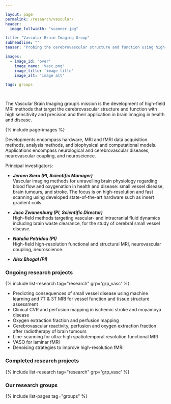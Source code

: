 ```yaml
---

layout: page
permalink: /research/vascular/
header:
  image_fullwidth: "scanner.jpg"

title: "Vascular Brain Imaging Group"
subheadline: ""
teaser: "Probing the cerebrovascular structure and function using high-field MRI methods"

images:
  - image_id: 'over'
    image_name: 'Vasc.png'
    image_title: 'image title'
    image_alt: 'image alt'  

tags: groups

---
```


The Vascular Brain Imaging group’s mission is the development of high-field MRI methods that target the cerebrovascular structure and function with high sensitivity and precision and their application in brain imaging in health and disease.

{% include page-images %}

Developments encompass hardware, MRI and fMRI data acquisition methods, analysis methods, and biophysical and computational models.
Applications encompass neurological and cerebrovascular diseases, neurovascular coupling, and neuroscience.

Principal investigators:

- ***Jeroen Siero (PI, Scientific Manager)***  
Vascular imaging methods for unravelling brain physiology regarding blood flow and oxygenation in health and disease: small vessel disease, brain tumours, and stroke.
The focus is on high-resolution and fast scanning using developed state-of-the-art hardware such as insert gradient coils.

- ***Jaco Zwanenburg (PI, Scientific Director)***  
High-field methods targeting vascular- and intracranial fluid dynamics including brain waste clearance, for the study of cerebral small vessel disease.

- ***Natalia Petridou (PI)***  
High-field high-resolution functional and structural MRI, neurovascular coupling, neuroscience.

- ***Alex Bhogal (PI)***

### Ongoing research projects

{% include list-research tag="research" grp='grp_vasc' %}

- Predicting consequences of small vessel disease using machine learning and 7T & 3T MRI for vessel function and tissue structure assessment
- Clinical CVR and perfusion mapping in ischemic stroke and moyamoya disease
- Oxygen extraction fraction and perfusion mapping
- Cerebrovascular reactivity, perfusion and oxygen extraction fraction after radiotherapy of brain tumours
- Line-scanning for ultra-high spatiotemporal resolution functional MRI
- VASO for laminar fMRI
- Denoising strategies to improve high-resolution fMRI

### Completed research projects

{% include list-research tag="research" grp='grp_vasc' %}

### Our research groups

{% include list-pages tag="groups" %}
